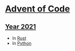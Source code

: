 # [Advent of Code](https://adventofcode.com/)

## [Year 2021](https://adventofcode.com/2021)

- In [Rust](https://github.com/matt2ology/advent-of-code-y2021-rust)
- In [Python](https://github.com/matt2ology/advent-of-code-y2021-python)
